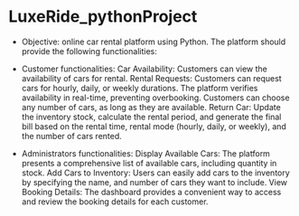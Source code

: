 # LuxeRide_pythonProject
- Objective: online car rental platform using Python.
The platform should provide the following functionalities:
- Customer functionalities:
Car Availability: Customers can view the availability of cars for rental.
Rental Requests: Customers can request cars for hourly, daily, or weekly
durations. The platform verifies availability in real-time, preventing
overbooking. Customers can choose any number of cars, as long as they
are available.
Return Car: Update the inventory stock, calculate the rental period, and
generate the final bill based on the rental time, rental mode (hourly, daily,
or weekly), and the number of cars rented.

- Administrators functionalities:
Display Available Cars: The platform presents a comprehensive list of
available cars, including quantity in stock.
Add Cars to Inventory: Users can easily add cars to the inventory by
specifying the name, and number of cars they want to include.
View Booking Details: The dashboard provides a convenient way to
access and review the booking details for each customer.


